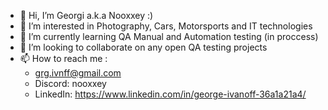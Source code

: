 - 👋 Hi, I’m Georgi a.k.a Nooxxey :)
- 👀 I’m interested in Photography, Cars, Motorsports and IT technologies
- 🌱 I’m currently learning QA Manual and Automation testing (in proccess)
- 💞️ I’m looking to collaborate on any open QA testing projects
- 📫 How to reach me :
    - grg.ivnff@gmail.com
    - Discord: nooxxey
    - LinkedIn: https://www.linkedin.com/in/george-ivanoff-36a1a21a4/

<!---
nOoxxey/nOoxxey is a ✨ special ✨ repository because its `README.md` (this file) appears on your GitHub profile.
You can click the Preview link to take a look at your changes.
--->
